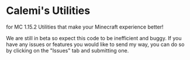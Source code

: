 # Calemi's Utilities
for MC 1.15.2
Utilities that make your Minecraft experience better!

We are still in beta so expect this code to be inefficient and buggy. If you have any issues or features you would like to send my way, you can do so by clicking on the "Issues" tab and submitting one.
